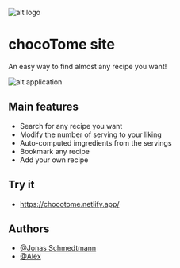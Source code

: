 ![alt logo](https://cdn.discordapp.com/attachments/710863830837886976/982211257362948106/unknown.png)

# chocoTome site

An easy way to find almost any recipe you want!

![alt application](https://cdn.discordapp.com/attachments/831473528565268520/982214373344940092/unknown.png)

## Main features

-   Search for any recipe you want
-   Modify the number of serving to your liking
-   Auto-computed imgredients from the servings
-   Bookmark any recipe
-   Add your own recipe

## Try it

-   https://chocotome.netlify.app/

## Authors

-   [@Jonas Schmedtmann](https://twitter.com/jonasschmedtman)
-   [@Alex](https://github.com/AxelG02)
